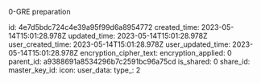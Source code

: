 0-GRE preparation

id: 4e7d5bdc724c4e39a95f99d6a8954772
created_time: 2023-05-14T15:01:28.978Z
updated_time: 2023-05-14T15:01:28.978Z
user_created_time: 2023-05-14T15:01:28.978Z
user_updated_time: 2023-05-14T15:01:28.978Z
encryption_cipher_text: 
encryption_applied: 0
parent_id: a9388691a8534296b7c2591bc96a75cd
is_shared: 0
share_id: 
master_key_id: 
icon: 
user_data: 
type_: 2